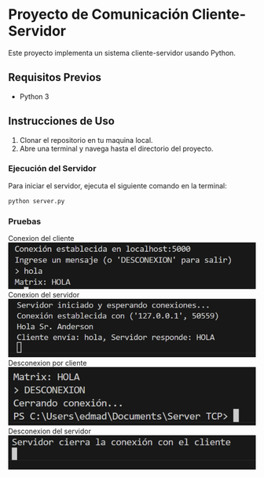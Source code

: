 # Proyecto de Comunicación Cliente-Servidor

Este proyecto implementa un sistema cliente-servidor usando Python.

## Requisitos Previos

- Python 3

## Instrucciones de Uso

1. Clonar el repositorio en tu maquina local.
2. Abre una terminal y navega hasta el directorio del proyecto.

### Ejecución del Servidor

Para iniciar el servidor, ejecuta el siguiente comando en la terminal:

```bash
python server.py
```
### Pruebas
Conexion del cliente
![alt text](image.png)
Conexion del servidor
![alt text](image-1.png)
Desconexion por cliente
![alt text](image-2.png)
Desconexion del servidor
![alt text](image-3.png)